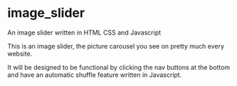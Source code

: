 # image_slider
An image slider written in HTML CSS and Javascript

This is an image slider, the picture carousel you see on pretty much every website.

It will be designed to be functional by clicking the nav buttons at the bottom and have an automatic shuffle feature written in Javascript.
